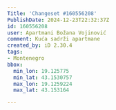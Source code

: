 ```yaml
---
Title: 'Changeset #160556208'
PublishDate: 2024-12-23T22:32:37Z
id: 160556208
user: Apartmani Božana Vojinović
comment: Kuća sadrži apartmane
created_by: iD 2.30.4
tags:
- Montenegro
bbox:
  min_lon: 19.125775
  min_lat: 43.1530757
  max_lon: 19.1259224
  max_lat: 43.153164

---
```

